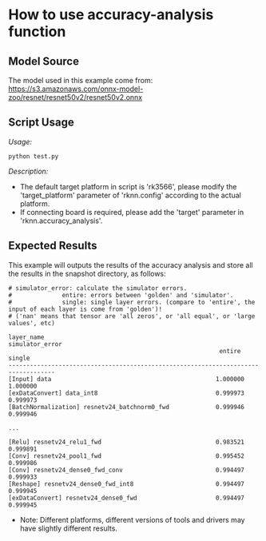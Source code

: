 # How to use accuracy-analysis function

## Model Source
The model used in this example come from:  
https://s3.amazonaws.com/onnx-model-zoo/resnet/resnet50v2/resnet50v2.onnx

## Script Usage
*Usage:*
```
python test.py
```
*Description:*
- The default target platform in script is 'rk3566', please modify the 'target_platform' parameter of 'rknn.config' according to the actual platform.
- If connecting board is required, please add the 'target' parameter in 'rknn.accuracy_analysis'.

## Expected Results
This example will outputs the results of the accuracy analysis and store all the results in the snapshot directory, as follows:
```
# simulator_error: calculate the simulator errors.
#              entire: errors between 'golden' and 'simulator'.
#              single: single layer errors. (compare to 'entire', the input of each layer is come from 'golden')!
# ('nan' means that tensor are 'all zeros', or 'all equal', or 'large values', etc)

layer_name                                                  simulator_error        
                                                           entire    single        
-----------------------------------------------------------------------------------
[Input] data                                              1.000000  1.000000       
[exDataConvert] data_int8                                 0.999973  0.999973       
[BatchNormalization] resnetv24_batchnorm0_fwd             0.999946  0.999946 

...

[Relu] resnetv24_relu1_fwd                                0.983521  0.999891       
[Conv] resnetv24_pool1_fwd                                0.995452  0.999986       
[Conv] resnetv24_dense0_fwd_conv                          0.994497  0.999933       
[Reshape] resnetv24_dense0_fwd_int8                       0.994497  0.999945       
[exDataConvert] resnetv24_dense0_fwd                      0.994497  0.999945 
```
- Note: Different platforms, different versions of tools and drivers may have slightly different results.